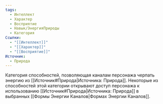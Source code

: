 ```yaml
---
tags:
  - Интеллект
  - Характер
  - Восприятие
  - Навык/ЭнергияПрироды
  - Категория
Ссылки:
  - "[[Интеллект]]"
  - "[[Характер]]"
  - "[[Восприятие]]"
Источник:
  - Природа
---
```

Категория способностей, позволяющая каналам персонажа черпать энергию из [[Источник#Природа|Источника: Природа]]. Некоторые из способностей этой категории открывают доступ персонажа к использованию [[Источник#Природа|Источника: Природа]] в выбранных [[Формы Энергии Каналов|Формах Энергии Каналов]]. 